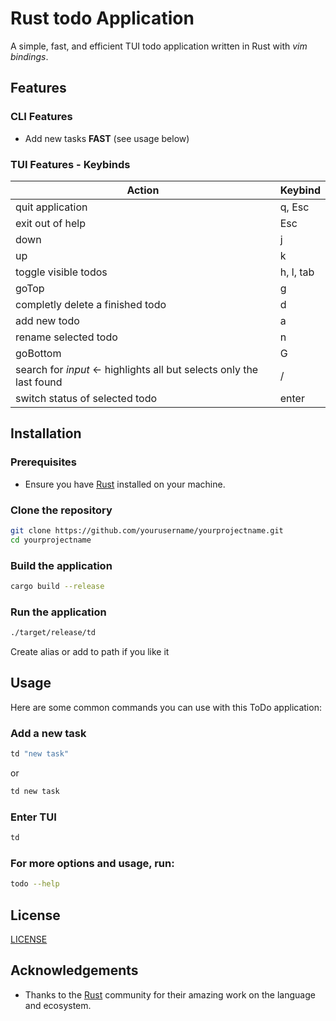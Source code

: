 
# Rust todo Application

<!--![Build Status](https://img.shields.io/github/workflow/status/yourusername/yourprojectname/CI)-->
<!-- ![License](https://img.shields.io/github/license/yourusername/yourprojectname)-->
<!--![Version](https://img.shields.io/github/v/release/yourusername/yourprojectname)-->

A simple, fast, and efficient TUI todo application written in Rust with *vim bindings*.

## Features

### CLI Features

- Add new tasks **FAST** (see usage below)

### TUI Features - Keybinds

| Action                                                                      | Keybind    |
|-----------------------------------------------------------------------------|------------|
| quit application                                                            | q, Esc     |
| exit out of help                                                            | Esc        |
| down                                                                        | j          |
| up                                                                          | k          |
| toggle visible todos                                                        | h, l, tab  |
| goTop                                                                       | g          |
| completly delete a finished todo                                            | d          |
| add new todo                                                                | a          |
| rename selected todo                                                        | n          |
| goBottom                                                                    | G          |
| search for *input* <- highlights all but selects only the last found        | /          |
| switch status of selected todo                                              | enter      |

## Installation

### Prerequisites

- Ensure you have [Rust](https://www.rust-lang.org/tools/install) installed on your machine.

### Clone the repository

```sh
git clone https://github.com/yourusername/yourprojectname.git
cd yourprojectname
```

### Build the application

```sh
cargo build --release
```

### Run the application

```sh
./target/release/td
```

Create alias or add to path if you like it

## Usage

Here are some common commands you can use with this ToDo application:

### Add a new task

```sh
td "new task"
```
or 
```sh
td new task
```
### Enter TUI

```sh
td
```

### For more options and usage, run:

```sh
todo --help
```

## License

[LICENSE](LICENSE.md)

## Acknowledgements

- Thanks to the [Rust](https://www.rust-lang.org/) community for their amazing work on the language and ecosystem.
